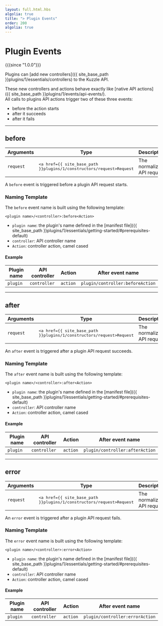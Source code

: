 ```yaml
---
layout: full.html.hbs
algolia: true
title: "> Plugin Events"
order: 200
algolia: true
---
```


# Plugin Events

{{{since "1.0.0"}}}

Plugins can [add new controllers]({{ site_base_path }}plugins/1/essentials/controllers) to the Kuzzle API. 

These new controllers and actions behave exactly like [native API actions]({{ site_base_path }}plugins/1/events/api-events/).  
All calls to plugins API actions trigger two of these three events:

* before the action starts
* after it succeeds
* after it fails

---

## before

| Arguments | Type | Description |
|-----------|------|-------------|
| `request` | <pre><a href={{ site_base_path }}plugins/1/constructors/request>Request</a></pre> | The normalized API request |

A `before` event is triggered before a plugin API request starts.

### Naming Template

The `before` event name is built using the following template:

`<plugin name>/<controller>:before<Action>`

* `plugin name`: the plugin's name defined in the [manifest file]({{ site_base_path }}plugins/1/essentials/getting-started/#prerequisites-default)
* `controller`: API controller name
* `Action`: controller action, camel cased

#### Example

| Plugin name | API controller | Action   | After event name    |
|-------------|----------------|----------|---------------------|
| `plugin`    | `controller`   | `action` | `plugin/controller:beforeAction` |

---

## after

| Arguments | Type | Description |
|-----------|------|-------------|
| `request` | <pre><a href={{ site_base_path }}plugins/1/constructors/request>Request</a></pre> | The normalized API request |

An `after` event is triggered after a plugin API request succeeds.

### Naming Template

The `after` event name is built using the following template:

`<plugin name>/<controller>:after<Action>`

* `plugin name`: the plugin's name defined in the [manifest file]({{ site_base_path }}plugins/1/essentials/getting-started/#prerequisites-default)
* `controller`: API controller name
* `Action`: controller action, camel cased

#### Example

| Plugin name | API controller | Action   | After event name    |
|-------------|----------------|----------|---------------------|
| `plugin`    | `controller`   | `action` | `plugin/controller:afterAction` |

---

## error

| Arguments | Type | Description |
|-----------|------|-------------|
| `request` | <pre><a href={{ site_base_path }}plugins/1/constructors/request>Request</a></pre> | The normalized API request |

An `error` event is triggered after a plugin API request fails.

### Naming Template

The `error` event name is built using the following template:

`<plugin name>/<controller>:error<Action>`

* `plugin name`: the plugin's name defined in the [manifest file]({{ site_base_path }}plugins/1/essentials/getting-started/#prerequisites-default)
* `controller`: API controller name
* `Action`: controller action, camel cased

#### Example

| Plugin name | API controller | Action   | After event name    |
|-------------|----------------|----------|---------------------|
| `plugin`    | `controller`   | `action` | `plugin/controller:errorAction` |
